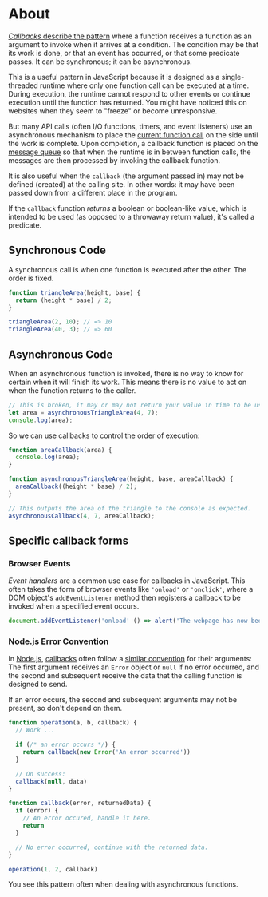 # About

[_Callbacks_ describe the pattern][wiki-callbacks] where a function receives a function as an argument to invoke when it arrives at a condition. The condition may be that its work is done, or that an event has occurred, or that some predicate passes. It can be synchronous; it can be asynchronous.

This is a useful pattern in JavaScript because it is designed as a single-threaded runtime where only one function call can be executed at a time. During execution, the runtime cannot respond to other events or continue execution until the function has returned. You might have noticed this on websites when they seem to "freeze" or become unresponsive.

But many API calls (often I/O functions, timers, and event listeners) use an asynchronous mechanism to place the [current function call][mdn-concurrency-stack] on the side until the work is complete. Upon completion, a callback function is placed on the [message queue][mdn-concurrency-queue] so that when the runtime is in between function calls, the messages are then processed by invoking the callback function.

It is also useful when the `callback` (the argument passed in) may not be defined (created) at the calling site. In other words: it may have been passed down from a different place in the program.

If the `callback` function _returns_ a boolean or boolean-like value, which is intended to be used (as opposed to a throwaway return value), it's called a predicate.

## Synchronous Code

A synchronous call is when one function is executed after the other. The order is fixed.

```javascript
function triangleArea(height, base) {
  return (height * base) / 2;
}

triangleArea(2, 10); // => 10
triangleArea(40, 3); // => 60
```

## Asynchronous Code

When an asynchronous function is invoked, there is no way to know for certain when it will finish its work. This means there is no value to act on when the function returns to the caller.

```javascript
// This is broken, it may or may not return your value in time to be used
let area = asynchronousTriangleArea(4, 7);
console.log(area);
```

So we can use callbacks to control the order of execution:

```javascript
function areaCallback(area) {
  console.log(area);
}

function asynchronousTriangleArea(height, base, areaCallback) {
  areaCallback((height * base) / 2);
}

// This outputs the area of the triangle to the console as expected.
asynchronousCallback(4, 7, areaCallback);
```

## Specific callback forms

### Browser Events

_Event handlers_ are a common use case for callbacks in JavaScript. This often takes the form of browser events like `'onload'` or `'onclick'`, where a DOM object's `addEventListener` method then registers a callback to be invoked when a specified event occurs.

```javascript
document.addEventListener('onload' () => alert('The webpage has now been loaded'))
```

### Node.js Error Convention

In [Node.js][nodejs], [callbacks][node-callbacks] often follow a [similar convention][node-error-convention] for their arguments: The first argument receives an `Error` object or `null` if no error occurred, and the second and subsequent receive the data that the calling function is designed to send.

If an error occurs, the second and subsequent arguments may not be present, so don't depend on them.

```javascript
function operation(a, b, callback) {
  // Work ...

  if (/* an error occurs */) {
    return callback(new Error('An error occurred'))
  }

  // On success:
  callback(null, data)
}

function callback(error, returnedData) {
  if (error) {
    // An error occured, handle it here.
    return
  }

  // No error occurred, continue with the returned data.
}

operation(1, 2, callback)
```

You see this pattern often when dealing with asynchronous functions.

[mdn-callbacks]: https://developer.mozilla.org/en-US/docs/Glossary/Callback_function
[mdn-concurrency-stack]: https://developer.mozilla.org/en-US/docs/Web/JavaScript/EventLoop#stack
[mdn-concurrency-queue]: https://developer.mozilla.org/en-US/docs/Web/JavaScript/EventLoop#queue
[nodejs]: https://www.nodejs.org
[node-callbacks]: https://nodejs.org/en/knowledge/getting-started/control-flow/what-are-callbacks/
[node-error-convention]: https://nodejs.org/en/knowledge/errors/what-are-the-error-conventions/
[wiki-callbacks]: https://en.wikipedia.org/wiki/Callback_(computer_programming)
